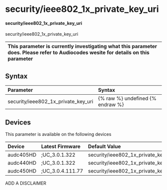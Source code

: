 ﻿---
description: security/ieee802_1x_private_key_uri
search: false
---

# security/ieee802_1x_private_key_uri

#### security/ieee802_1x_private_key_uri

security/ieee802_1x_private_key_uri


| This parameter is currently investigating what this parameter does. Please refer to Audiocodes wesite for details on this parameter | 
| :--- |

## Syntax
| Parameter | Syntax |
| :--- | :--- |
|security/ieee802_1x_private_key_uri | {% raw %} undefined {% endraw %}|

## Devices
This parameter is available on the following devices

| Device | Latest Firmware | Default Value |
|:---|:---|:---|
| audc405HD | ;UC_3.0.1.322 | security/ieee802_1x_private_key_uri= 
| audc440HD | ;UC_3.0.1.322 | security/ieee802_1x_private_key_uri= 
| audc450HD | ;UC_3.0.4.111.77 | security/ieee802_1x_private_key_uri= 

ADD A DISCLAIMER
